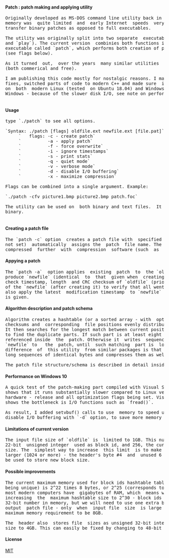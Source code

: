 #### Patch : patch making and applying utility

<pre>
Originally developed as MS-DOS command line utility back in 1997, when computer 
memory was  quite limited  and  early Internet  speeds  very  slow, in order to 
transfer binary patches as opposed to full executables.

The utility was originally split into two separate  executables (named `script` 
and `play`). The current version  combinies both functions in one (quite small) 
executable called `patch`, which performs both creation of patches and patching 
(see flags below). 

As it turned  out,  over the years  many similar utilities  have been developed 
(both commerical and free).

I am publishing this code mostly for nostalgic reasons. I made some performance 
fixes, switched parts of code to modern C++ and made sure  it compiles and runs 
on  both  modern Linux (tested  on Ubuntu 18.04) and Windows 10 (it's slower on 
Windows - because of the slower disk I/O, see note on performance below).

</pre>

#### Usage

<pre>
type `./patch` to see all options.

`Syntax: ./patch [flags] oldfile.ext newfile.ext [file.pat]`
     `   flags: -c - create patch`
     `          -a - apply patch`
     `          -f - force overwrite`
     `          -i - ignore timestamps`
     `          -s - print stats`
     `          -q - quiet mode`
     `          -v - verbose mode`
     `          -d - disable I/O buffering`
     `          -x - maximize compression`

Flags can be combined into a single argument. Example: 

`./patch -cfv picture1.bmp picture2.bmp patch.foc` 

The utility can be used on  both binary and text files.  It treats all files as 
binary.

</pre>

#### Creating a patch file

<pre>
The `patch -c` option  creates a patch file with  specified  file name or (when
not set)  automatically  assigns the  patch  file name. The  output file can be
compressed  further  with  compression  software (such  as  zip, 7zip etc). 
</pre>

#### Appying a patch

<pre>
The `patch -a`  option applies  existing  patch  to  the `oldfile`, and  should
produce `newfile` (identical  to  that  given when  creating  a patch). It will
check timestamp, length  and CRC checksum of `oldfile` (prior to execution) and
of the `newfile` (after creating it) to verify that all went correctly. It will 
also apply the latest  modification timestamp  to `newfile`  unless `-i` option
is given.
</pre>

#### Algorithm description and patch schema

<pre>
Algorithm creates a hashtable (or a sorted array - with  optional #define) with
checksums and  corresponding  file positions evenly distributed over `oldfile`.
It then searches for the longest match between current position inside `newfile`
to find the duplicate parts. If such part is at least eight bytes long, it gets
referenced inside  the  patch. Otherwise it  writes  sequences  of  bytes  from
`newfile` to   the  patch, until  such matching  part is  located. An important
difference  of  this utility  from similar packages is that it also  checks for
long sequences of identical bytes and compresses them as well.    

The patch file structure/schema is described in detail inside `main.cpp`.
</pre>

#### Performance on Windows 10

<pre>
A quick test of the patch-making part compiled with Visual Studio on Windows 10
shows that it runs substantially slower compared to Linux version, on a similar 
hardware - release and all optimization flags being set. Visual Studio profiler
shows the bottleneck is I/O functions such as `fread()`.

As result, I added setvbuf() calls to use  memory to speed up disk I/O. You can
disable I/O buffering with `-d` option, to save more memory for hash table.
</pre>

#### Limitations of current version

<pre>
The input file size of `oldfile` is  limited to 1GB. This number is  product of
22-bit  unsigned integer  used as block id, and 256, the current maximum  block
size. The  simplest way to increase  this limit  is to make  maximum block size
larger (1024 or more) - the header's byte #4  and  unused 6 bits of byte #5 can
be used to store new block size.
</pre>

#### Possible improvements

<pre>
The current maximum memory used for block ids hashtable table (asuming all keys
being unique) is 2^22 times 8 bytes, or 2^25 (corresponds to 32 MB). As of 2020, 
most modern computers have  gigabytes of RAM, which  means we have an option of 
increasing  the  maximum hashtable size to 2^30 - block ids will still fit into 
32-bit number in memory, but we will need to use one extra byte for block id in 
output  patch file - only  when  input file  size  is large enough - making the 
maximum memory requirement to be 8GB.

The  header also  stores file  sizes as unsigned 32-bit integers, limiting file 
size to 4GB. This can easily be fixed by changing to 48-bit or 64-bit integers.
</pre>

#### License

[MIT](https://choosealicense.com/licenses/mit/)